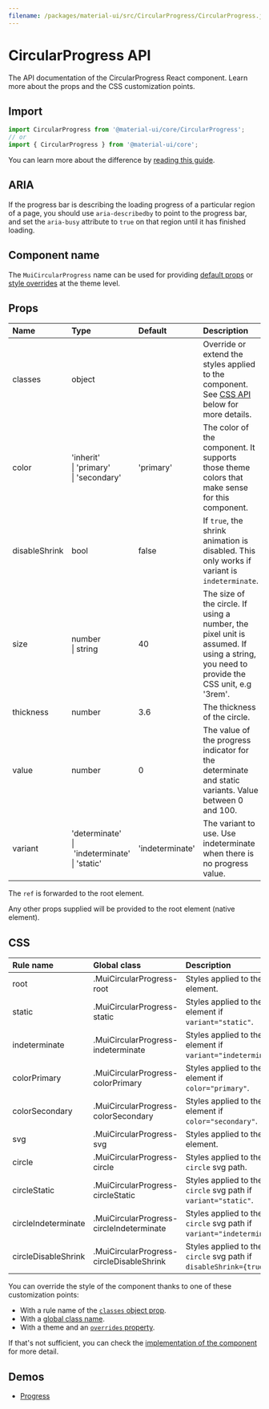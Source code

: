 ```yaml
---
filename: /packages/material-ui/src/CircularProgress/CircularProgress.js
---
```


<!--- This documentation is automatically generated, do not try to edit it. -->

# CircularProgress API

<p class="description">The API documentation of the CircularProgress React component. Learn more about the props and the CSS customization points.</p>

## Import

```js
import CircularProgress from '@material-ui/core/CircularProgress';
// or
import { CircularProgress } from '@material-ui/core';
```

You can learn more about the difference by [reading this guide](/guides/minimizing-bundle-size/).

## ARIA

If the progress bar is describing the loading progress of a particular region of a page,
you should use `aria-describedby` to point to the progress bar, and set the `aria-busy`
attribute to `true` on that region until it has finished loading.

## Component name

The `MuiCircularProgress` name can be used for providing [default props](/customization/globals/#default-props) or [style overrides](/customization/globals/#css) at the theme level.

## Props

| Name | Type | Default | Description |
|:-----|:-----|:--------|:------------|
| <span class="prop-name">classes</span> | <span class="prop-type">object</span> |  | Override or extend the styles applied to the component. See [CSS API](#css) below for more details. |
| <span class="prop-name">color</span> | <span class="prop-type">'inherit'<br>&#124;&nbsp;'primary'<br>&#124;&nbsp;'secondary'</span> | <span class="prop-default">'primary'</span> | The color of the component. It supports those theme colors that make sense for this component. |
| <span class="prop-name">disableShrink</span> | <span class="prop-type">bool</span> | <span class="prop-default">false</span> | If `true`, the shrink animation is disabled. This only works if variant is `indeterminate`. |
| <span class="prop-name">size</span> | <span class="prop-type">number<br>&#124;&nbsp;string</span> | <span class="prop-default">40</span> | The size of the circle. If using a number, the pixel unit is assumed. If using a string, you need to provide the CSS unit, e.g '3rem'. |
| <span class="prop-name">thickness</span> | <span class="prop-type">number</span> | <span class="prop-default">3.6</span> | The thickness of the circle. |
| <span class="prop-name">value</span> | <span class="prop-type">number</span> | <span class="prop-default">0</span> | The value of the progress indicator for the determinate and static variants. Value between 0 and 100. |
| <span class="prop-name">variant</span> | <span class="prop-type">'determinate'<br>&#124;&nbsp;'indeterminate'<br>&#124;&nbsp;'static'</span> | <span class="prop-default">'indeterminate'</span> | The variant to use. Use indeterminate when there is no progress value. |

The `ref` is forwarded to the root element.

Any other props supplied will be provided to the root element (native element).

## CSS

| Rule name | Global class | Description |
|:-----|:-------------|:------------|
| <span class="prop-name">root</span> | <span class="prop-name">.MuiCircularProgress-root</span> | Styles applied to the root element.
| <span class="prop-name">static</span> | <span class="prop-name">.MuiCircularProgress-static</span> | Styles applied to the root element if `variant="static"`.
| <span class="prop-name">indeterminate</span> | <span class="prop-name">.MuiCircularProgress-indeterminate</span> | Styles applied to the root element if `variant="indeterminate"`.
| <span class="prop-name">colorPrimary</span> | <span class="prop-name">.MuiCircularProgress-colorPrimary</span> | Styles applied to the root element if `color="primary"`.
| <span class="prop-name">colorSecondary</span> | <span class="prop-name">.MuiCircularProgress-colorSecondary</span> | Styles applied to the root element if `color="secondary"`.
| <span class="prop-name">svg</span> | <span class="prop-name">.MuiCircularProgress-svg</span> | Styles applied to the `svg` element.
| <span class="prop-name">circle</span> | <span class="prop-name">.MuiCircularProgress-circle</span> | Styles applied to the `circle` svg path.
| <span class="prop-name">circleStatic</span> | <span class="prop-name">.MuiCircularProgress-circleStatic</span> | Styles applied to the `circle` svg path if `variant="static"`.
| <span class="prop-name">circleIndeterminate</span> | <span class="prop-name">.MuiCircularProgress-circleIndeterminate</span> | Styles applied to the `circle` svg path if `variant="indeterminate"`.
| <span class="prop-name">circleDisableShrink</span> | <span class="prop-name">.MuiCircularProgress-circleDisableShrink</span> | Styles applied to the `circle` svg path if `disableShrink={true}`.

You can override the style of the component thanks to one of these customization points:

- With a rule name of the [`classes` object prop](/customization/components/#overriding-styles-with-classes).
- With a [global class name](/customization/components/#overriding-styles-with-global-class-names).
- With a theme and an [`overrides` property](/customization/globals/#css).

If that's not sufficient, you can check the [implementation of the component](https://github.com/mui-org/material-ui/blob/master/packages/material-ui/src/CircularProgress/CircularProgress.js) for more detail.

## Demos

- [Progress](/components/progress/)


